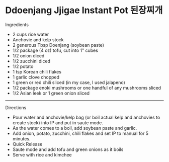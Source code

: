 # Ddoenjang Jjigae Instant Pot 된장찌개

Ingredients

-   2 cups rice water
-   Anchovie and kelp stock
-   2 generous Tbsp Doenjang (soybean paste)
-   1/2 package (4 oz) tofu, cut into 1" cubes
-   1/2 onion diced
-   1/2 zucchini diced
-   1/2 potato
-   1 tsp Korean chili flakes
-   1 garlic clove chopped
-   1 green or red chili sliced (in my case, I used jalapeno)
-   1/2 package enoki mushrooms or one handful of any mushrooms sliced
-   1/2 Asian leek or 1 green onion sliced

--------------------------------------------------------------------------------

Directions

-   Pour water and anchovie/kelp bag (or boil actual kelp and anchovies to
    create stock) into IP and put in saute mode.
-   As the water comes to a boil, add soybean paste and garlic.
-   Add onion, potato, zucchini, chili flakes and set IP to manual for 5
    minutes.
-   Quick Release
-   Saute mode and add tofu and green onions as it boils
-   Serve with rice and kimchee
